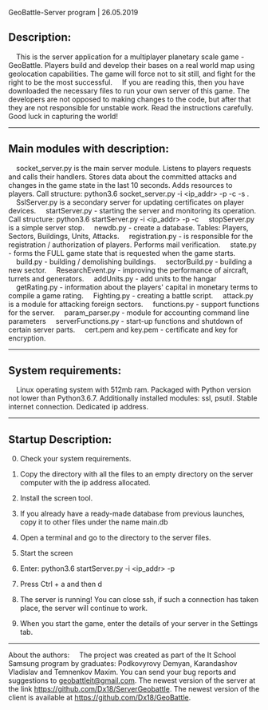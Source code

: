 GeoBattle-Server program | 26.05.2019

Description:
----------

    This is the server application for a multiplayer planetary scale game - GeoBattle. Players build and develop their bases on a real world map using geolocation capabilities. The game will force not to sit still, and fight for the right to be the most successful.
    If you are reading this, then you have downloaded the necessary files to run your own server of this game. The developers are not opposed to making changes to the code, but after that they are not responsible for unstable work. Read the instructions carefully. Good luck in capturing the world!

-------------------------------------------------- ---------------------------

Main modules with description:
--------------------------------

    socket_server.py is the main server module. Listens to players requests and calls their handlers. Stores data about the committed attacks and changes in the game state in the last 10 seconds. Adds resources to players. Call structure: python3.6 socket_server.py -i <ip_addr> -p <port> -c <if you need to create a NEW database> -s <use tls encryption>.
    SslServer.py is a secondary server for updating certificates on player devices.
    startServer.py - starting the server and monitoring its operation. Call structure: python3.6 startServer.py -i <ip_addr> -p <port> -c <if you need to create a NEW database>
    stopServer.py is a simple server stop.
    newdb.py - create a database. Tables: Players, Sectors, Buildings, Units, Attacks.
    registration.py - is responsible for the registration / authorization of players. Performs mail verification.
    state.py - forms the FULL game state that is requested when the game starts.
    build.py - building / demolishing buildings.
    sectorBuild.py - building a new sector.
    ResearchEvent.py - improving the performance of aircraft, turrets and generators.
    addUnits.py - add units to the hangar
    getRating.py - information about the players' capital in monetary terms to compile a game rating.
    Fighting.py - creating a battle script.
    attack.py is a module for attacking foreign sectors.
    functions.py - support functions for the server.
    param_parser.py - module for accounting command line parameters
    serverFunctions.py - start-up functions and shutdown of certain server parts.
    cert.pem and key.pem - certificate and key for encryption.

-------------------------------------------------- -------------------------------------------------- --------

System requirements:
----------------------

    Linux operating system with 512mb ram. Packaged with Python version not lower than Python3.6.7. Additionally installed modules: ssl, psutil. Stable internet connection. Dedicated ip address.

-------------------------------------------------- -------------------------------------------------- --------

Startup Description:
------------------

0) Check your system requirements.
1) Copy the directory with all the files to an empty directory on the server computer with the ip address allocated.
2) Install the screen tool.
3) If you already have a ready-made database from previous launches, copy it to other files under the name main.db
4) Open a terminal and go to the directory to the server files.
5) Start the screen
6) Enter: python3.6 startServer.py -i <ip_addr> -p <port>
7) Press Ctrl + a and then d
8) The server is running! You can close ssh, if such a connection has taken place, the server will continue to work.

9) When you start the game, enter the details of your server in the Settings tab.

-------------------------------------------------- -------------------------------------------------- -------------------

About the authors:
    The project was created as part of the It School Samsung program by graduates: Podkovyrovy Demyan, Karandashov Vladislav and Temnenkov Maxim. You can send your bug reports and suggestions to geobattleit@gmail.com. The newest version of the server at the link https://github.com/Dx18/ServerGeobattle. The newest version of the client is available at https://github.com/Dx18/GeoBattle.
